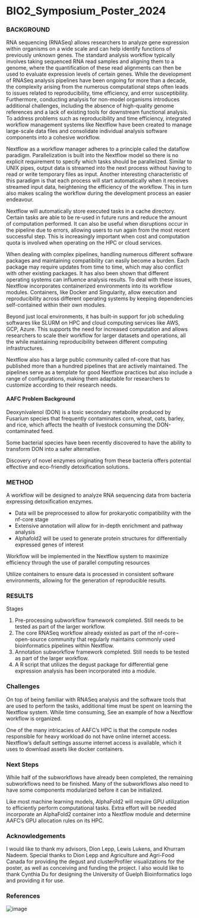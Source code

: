 # BIO2_Symposium_Poster_2024
### BACKGROUND

RNA sequencing (RNASeq) allows researchers to analyze gene expression within organisms on a wide scale and can help identify functions of previously unknown genes. The standard analysis workflow typically involves taking sequenced RNA read samples and aligning them to a genome, where the quantification of these read alignments can then be used to evaluate expression levels of certain genes. While the development of RNASeq analysis pipelines have been ongoing for more than a decade, the complexity arising from the numerous computational steps often leads to issues related to reproducibility, time efficiency, and error susceptibility. Furthermore, conducting analysis for non-model organisms introduces additional challenges, including the absence of high-quality genome references and a lack of existing tools for downstream functional analysis. To address problems such as reproducibility and time efficiency, integrated workflow management systems like Nextflow have been created to manage large-scale data files and consolidate individual analysis software components into a cohesive workflow.


Nextflow as a workflow manager adheres to a principle called the dataflow paradigm. Parallelization is built into the Nextflow model so there is no explicit requirement to specify which tasks should be parallelized. Similar to UNIX pipes, output data is streamed into the next process without having to read or write temporary files as input. Another interesting characteristic of this paradigm is that each process will start automatically when it receives streamed input data, heightening the efficiency of the workflow. This in turn also makes scaling the workflow during the development process an easier endeavour. 


Nextflow will automatically store executed tasks in a cache directory. Certain tasks are able to be re-used in future runs and reduce the amount of computation performed. It can also be useful when disruptions occur in the pipeline due to errors, allowing users to run again from the most recent successful step. This is increasingly important when cost and computation quota is involved when operating on the HPC or cloud services.


When dealing with complex pipelines, handling numerous different software packages and maintaining compatibility can easily become a burden. Each package may require updates from time to time, which may also conflict with other existing packages. It has also been shown that different operating systems can influence analysis results. To deal with these issues, Nextflow incorporates containerized environments into its workflow modules. Containers, like Docker and Singularity, allow execution and reproducibility across different operating systems by keeping dependencies self-contained within their own modules. 


Beyond just local environments, it has built-in support for job scheduling softwares like SLURM on HPC and cloud computing services like AWS, GCP, Azure. This supports the need for increased computation and allows researchers to scale their workflow for larger datasets and operations, all the while maintaining reproducibility between different computing infrastructures.


Nextflow also has a large public community called nf-core that has published more than a hundred pipelines that are actively maintained. The pipelines serve as a template for good Nextflow practices but also include a range of configurations, making them adaptable for researchers to customize according to their research needs. 


#### AAFC Problem Background

Deoxynivalenol (DON) is a toxic secondary metabolite produced by Fusarium species that frequently contaminates corn, wheat, oats, barley, and rice, which affects the health of livestock consuming the DON-contaminated feed. 


Some bacterial species have been recently discovered to have the ability to transform DON into a safer alternative. 


Discovery of novel enzymes originating from these bacteria offers potential effective and eco-friendly detoxification solutions.
### METHOD
A workflow will be designed to analyze RNA sequencing data from bacteria expressing detoxification enzymes.
- Data will be preprocessed to allow for prokaryotic compatibility with the nf-core stage
- Extensive annotation will allow for in-depth enrichment and pathway analysis
- Alphafold2 will be used to generate protein structures for differentially expressed genes of interest


Workflow will be implemented in the Nextflow system to maximize efficiency through the use of parallel computing resources


Utilize containers to ensure data is processed in consistent software environments, allowing for the generation of reproducible results. 


### RESULTS
Stages
1.	Pre-processing subworkflow framework completed. Still needs to be tested as part of the larger workflow.
2.	The core RNASeq workflow already existed as part of the nf-core¬ open-source community that regularly maintains commonly used bioinformatics pipelines within Nextflow. 
3.	Annotation subworkflow framework completed. Still needs to be tested as part of the larger workflow.
4.	A R script that utilizes the degust package for differential gene expression analysis has been incorporated into a module.


### Challenges
On top of being familiar with RNASeq analysis and the software tools that are used to perform the tasks, additional time must be spent on learning the Nextflow system. While time consuming, See an example of how a Nextflow workflow is organized.

One of the many intricacies of AAFC’s HPC is that the compute nodes responsible for heavy workload do not have online internet access. Nextflow’s default settings assume internet access is available, which it uses to download assets like docker containers.
### Next Steps
While half of the subworkflows have already been completed, the remaining subworkflows need to be finished. Many of the subworkflows also need to have some components modularized before it can be initialized.

Like most machine learning models, AlphaFold2 will require GPU utilization to efficiently perform computational tasks. Extra effort will be needed incorporate an AlphaFold2 container into a Nextflow module and determine AAFC’s GPU allocation rules on its HPC.

### Acknowledgements
I would like to thank my advisors, Dion Lepp, Lewis Lukens, and Khurram Nadeem. Special thanks to Dion Lepp and Agriculture and Agri-Food Canada for providing the degust and clusterProfiler visualizations for the poster, as well as conceiving and funding the project. I also would like to thank Cynthia Du for designing the University of Guelph Bioinformatics logo and providing it for use.

### References

![image](https://github.com/user-attachments/assets/c2b04560-5114-4a2c-bbea-44a39e9d74d1)
